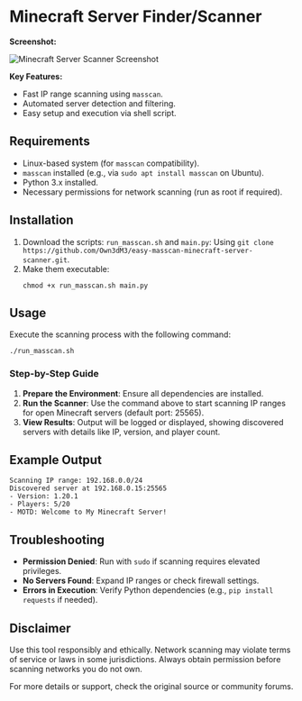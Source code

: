 # Minecraft Server Finder/Scanner

**Screenshot:**

![Minecraft Server Scanner Screenshot](https://i.imgur.com/47LBZMC.png)

**Key Features:**
- Fast IP range scanning using `masscan`.
- Automated server detection and filtering.
- Easy setup and execution via shell script.

## Requirements
- Linux-based system (for `masscan` compatibility).
- `masscan` installed (e.g., via `sudo apt install masscan` on Ubuntu).
- Python 3.x installed.
- Necessary permissions for network scanning (run as root if required).

## Installation
1. Download the scripts: `run_masscan.sh` and `main.py`: Using `git clone https://github.com/Own3dM3/easy-masscan-minecraft-server-scanner.git`.
2. Make them executable:
   ```
   chmod +x run_masscan.sh main.py
   ```

## Usage
Execute the scanning process with the following command:

```
./run_masscan.sh
```

### Step-by-Step Guide
1. **Prepare the Environment**: Ensure all dependencies are installed.
2. **Run the Scanner**: Use the command above to start scanning IP ranges for open Minecraft servers (default port: 25565).
3. **View Results**: Output will be logged or displayed, showing discovered servers with details like IP, version, and player count.

## Example Output
```
Scanning IP range: 192.168.0.0/24
Discovered server at 192.168.0.15:25565
- Version: 1.20.1
- Players: 5/20
- MOTD: Welcome to My Minecraft Server!
```

## Troubleshooting
- **Permission Denied**: Run with `sudo` if scanning requires elevated privileges.
- **No Servers Found**: Expand IP ranges or check firewall settings.
- **Errors in Execution**: Verify Python dependencies (e.g., `pip install requests` if needed).

## Disclaimer
Use this tool responsibly and ethically. Network scanning may violate terms of service or laws in some jurisdictions. Always obtain permission before scanning networks you do not own.

For more details or support, check the original source or community forums.
